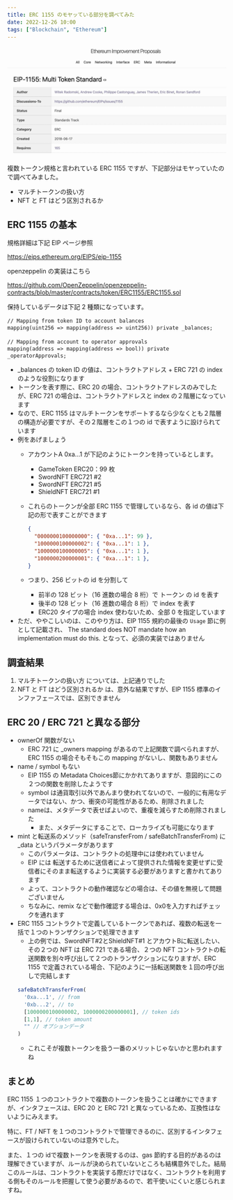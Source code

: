 ```yaml
---
title: ERC 1155 のモヤッている部分を調べてみた
date: 2022-12-26 10:00
tags: ["Blockchain", "Ethereum"]
---
```


![image0.png](image0.png)

複数トークン規格と言われている ERC 1155 ですが、下記部分はモヤっていたので調べてみました。

- マルチトークンの扱い方
- NFT と FT はどう区別されるか



<!--truncate-->

## ERC 1155 の基本
規格詳細は下記 EIP ページ参照

https://eips.ethereum.org/EIPS/eip-1155

openzeppelin の実装はこちら

https://github.com/OpenZeppelin/openzeppelin-contracts/blob/master/contracts/token/ERC1155/ERC1155.sol

保持しているデータは下記 2 種類になっています。

```solidity
// Mapping from token ID to account balances
mapping(uint256 => mapping(address => uint256)) private _balances;

// Mapping from account to operator approvals
mapping(address => mapping(address => bool)) private _operatorApprovals;
```

- _balances の token ID の値は、コントラクトアドレス + ERC 721 の index のような役割になります
- トークンを表す際に、ERC 20 の場合、コントラクトアドレスのみでしたが、ERC 721 の場合は、コントラクトアドレスと index の２階層になっています
- なので、ERC 1155 はマルチトークンをサポートするなら少なくとも２階層の構造が必要ですが、その２階層をこの１つの id で表すように設けられています
- 例をあげましょう
    - アカウントA 0xa…1 が下記のようにトークンを持っているとします。
        - GameToken ERC20：99 枚
        - SwordNFT ERC721 #2
        - SwordNFT ERC721 #5
        - ShieldNFT ERC721 #1
    - これらのトークンが全部 ERC 1155 で管理しているなら、各 id の値は下記の形で表すことができます

        ```json
        {
          "0000000100000000": { "0xa...1": 99 },
          "1000000100000002": { "0xa...1": 1 },
          "1000000100000005": { "0xa...1": 1 },
          "1000000200000001": { "0xa...1": 1 },
        }
        ```
    - つまり、256 ビットの id を分割して
        - 前半の 128 ビット（16 進数の場合 8 桁）で トークン の id を表す
        - 後半の 128 ビット（16 進数の場合 8 桁）で index を表す
        - ERC20 タイプの場合 index 使わないため、全部 0 を指定しています
- ただ、ややこしいのは、このやり方は、EIP 1155 規約の最後の `Usage` 節に例として記載され、 The standard does NOT mandate how an implementation must do this. となって、必須の実装ではありません

## 調査結果
1. マルチトークンの扱い方 については、上記通りでした
2. NFT と FT はどう区別されるか は、意外な結果ですが、EIP 1155 標準のインファフェースでは、区別できません

## ERC 20 / ERC 721 と異なる部分
- ownerOf 関数がない
    - ERC 721 に _owners mapping があるので上記関数で調べられますが、ERC 1155 の場合そもそもこの mapping がないし、関数もありません
- name / symbol もない
    - EIP 1155 の Metadata Choices節にかかれてありますが、意図的にこの２つの関数を削除したようです
    - symbol は通貨取引以外であんまり使われてないので、一般的に有用なデータではない、かつ、衝突の可能性があるため、削除されました
    - nameは、メタデータで表せばよいので、重複を減らすため削除されました
        - また、メタデータにすることで、ローカライズも可能になります
- mint と転送系のメソッド（safeTransferFrom / safeBatchTransferFrom) に _data というパラメータがあります
    - このパラメータは、コントラクトの処理中には使われていません
    - EIP には 転送するために送信者によって提供された情報を変更せずに受信者にそのまま転送するように実装する必要がありますと書かれてあります
    - よって、コントラクトの動作確認などの場合は、その値を無視して問題ございません
    - ちなみに、remix などで動作確認する場合は、0x0を入力すればチェックを通れます
- ERC 1155 コントラクトで定義しているトークンであれば、複数の転送を一括で１つのトランザクションで処理できます
    - 上の例では、SwordNFT#2とShieldNFT#1 とアカウトBに転送したい、その２つの NFT は ERC 721 である場合、２つの NFT コントラクトの転送関数を別々呼び出して２つのトランザクションになりますが、ERC 1155 で定義されている場合、下記のように一括転送関数を１回の呼び出しで完結します
    ```js
    safeBatchTransferFrom(
      '0xa...1', // from
      '0xb...2', // to
      [1000000100000002, 1000000200000001], // token ids
      [1,1], // token amount
      "" // オプションデータ
    )
    ```
    - これこそが複数トークンを扱う一番のメリットじゃないかと思われますね

## まとめ
ERC 1155 １つのコントラクトで複数のトークンを扱うことは確かにできますが、インタフェースは、ERC 20 と ERC 721 と異なっているため、互換性はないようにみえます。

特に、FT / NFT を１つのコントラクトで管理できるのに、区別するインタフェースが設けられていないのは意外でした。

また、１つの idで複数トークンを表現するのは、gas 節約する目的があるのは理解できていますが、ルールが決められていないところも結構意外でした。結局このルールは、コントラクトを実装する際だけではなく、コントラクトを利用する側もそのルールを把握して使う必要があるので、若干使いにくいと感じられますね。
